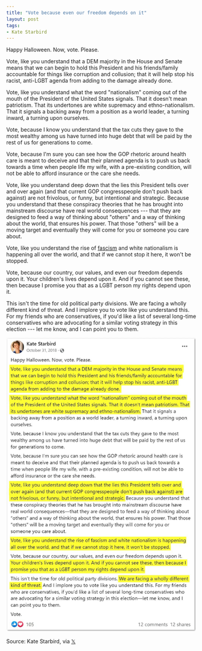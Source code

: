 ```yaml
---
title: "Vote because even our freedom depends on it"
layout: post
tags:
- Kate Starbird
---
```


Happy Halloween. Now, vote. Please.

Vote, like you understand that a DEM majority in the House and Senate means that we can begin to hold this President and his friends/family accountable for things like corruption and collusion; that it will help stop his racist, anti-LGBT agenda from adding to the damage already done.

Vote, like you understand what the word "nationalism" coming out of the mouth of the President of the United States signals. That it doesn't mean patriotism. That its undertones are white supremacy and ethno-nationalism. That it signals a backing away from a position as a world leader, a turning inward, a turning upon ourselves.

Vote, because I know you understand that the tax cuts they gave to the most wealthy among us have turned into huge debt that will be paid by the rest of us for generations to come.

Vote, because I'm sure you can see how the GOP rhetoric around health care is meant to deceive and that their planned agenda is to push us back towards a time when people life my wife, with a pre-existing condition, will not be able to afford insurance or the care she needs.

Vote, like you understand deep down that the lies this President tells over and over again (and that current GOP congresspeople don't push back against) are not frivolous, or funny, but intentional and strategic. Because you understand that these conspiracy theories that he has brought into mainstream discourse have real world consequences --- that they are designed to feed a way of thinking about "others" and a way of thinking about the world, that ensures his power. That those "others" will be a moving target and eventually they will come for you or someone you care about.

Vote, like you understand the rise of [fascism](https://www.gregraven.org/stories/definitionisms.html) and white nationalism is happening all over the world, and that if we cannot stop it here, it won't be stopped.

Vote, because our country, our values, and even our freedom depends upon it. Your children's lives depend upon it. And if you cannot see these, then because I promise you that as a LGBT person my rights depend upon it.

This isn't the time for old political party divisions. We are facing a wholly different kind of threat. And I implore you to vote like you understand this. For my friends who are conservatives, if you'd like a list of several long-time conservatives who are advocating for a similar voting strategy in this election --- let me know, and I can point you to them.

![Kate Starbird](/assets/2018-10-31-kate-starbird.jpg "Kate Starbird on Twitter")

Source: Kate Starbird, via [𝕏](https://x.com)
